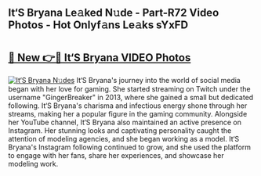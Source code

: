 ## It‘S Bryana Le𝚊ked N𝚞de - Part-R72 Video Photos - Hot Onlyf𝚊ns Le𝚊ks sYxFD

# <h2><a href="http://ac12635.deff.icu/?id=It%e2%80%98S+Bryana">🔗 New 👉🔴 It‘S Bryana VIDEO Photos</a></h2>

[![It‘S Bryana N𝚞des](https://i.imgur.com/rIISA9y.gif)](http://ac12635.deff.icu/?id=It%e2%80%98S+Bryana)
It‘S Bryana's journey into the world of social media began with her love for gaming. She started streaming on Twitch under the username "GingerBreaker" in 2013, where she gained a small but dedicated following. It‘S Bryana's charisma and infectious energy shone through her streams, making her a popular figure in the gaming community. Alongside her YouTube channel, It‘S Bryana also maintained an active presence on Instagram. Her stunning looks and captivating personality caught the attention of modeling agencies, and she began working as a model. It‘S Bryana's Instagram following continued to grow, and she used the platform to engage with her fans, share her experiences, and showcase her modeling work.
